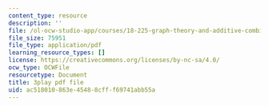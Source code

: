 ```yaml
---
content_type: resource
description: ''
file: /ol-ocw-studio-app/courses/18-225-graph-theory-and-additive-combinatorics-fall-2023/EnPjyNsEHQM_transcript.pdf
file_size: 75951
file_type: application/pdf
learning_resource_types: []
license: https://creativecommons.org/licenses/by-nc-sa/4.0/
ocw_type: OCWFile
resourcetype: Document
title: 3play pdf file
uid: ac518010-863e-4548-8cff-f69741abb55a
---
```

